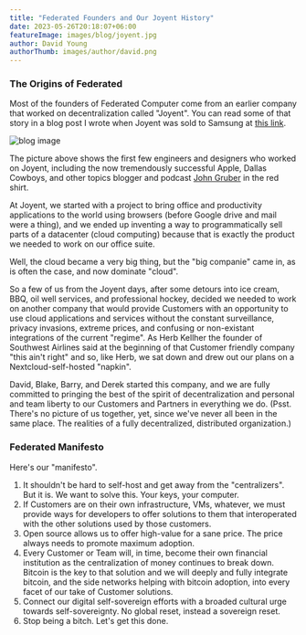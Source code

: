 ```yaml
---
title: "Federated Founders and Our Joyent History"
date: 2023-05-26T20:18:07+06:00
featureImage: images/blog/joyent.jpg
author: David Young
authorThumb: images/author/david.png
---
```


### The Origins of Federated

Most of the founders of Federated Computer come from an earlier company that worked on decentralization called "Joyent". You can read some of that story in a blog post I wrote when Joyent was sold to Samsung at [this link](https://davidpaulyoungdotcom.wordpress.com/2016/06/17/a-brief-history-of-joyent/).

![blog image](/images/blog/earlyjoyent.png)

The picture above shows the first few engineers and designers who worked on Joyent, including the now tremendously successful Apple, Dallas Cowboys, and other topics blogger and podcast [John Gruber](https://daringfireball.net/) in the red shirt.

At Joyent, we started with a project to bring office and productivity applications to the world using browsers (before Google drive and mail were a thing), and we ended up inventing a way to programmatically sell parts of a datacenter (cloud computing) because that is exactly the product we needed to work on our office suite.

Well, the cloud became a very big thing, but the "big companie" came in, as is often the case, and now dominate "cloud".

So a few of us from the Joyent days, after some detours into ice cream, BBQ, oil well services, and professional hockey, decided we needed to work on another company that would provide Customers with an opportunity to use cloud applications and services without the constant surveillance, privacy invasions, extreme prices, and confusing or non-existant integrations of the current "regime". As Herb Kellher the founder of Southwest Airlines said at the beginning of that Customer friendly company "this ain't right" and so, like Herb, we sat down and drew out our plans on a Nextcloud-self-hosted "napkin".

David, Blake, Barry, and Derek started this company, and we are fully committed to pringing the best of the spirit of decentralization and personal and team liberty to our Customers and Partners in everything we do. (Psst. There's no picture of us together, yet, since we've never all been in the same place. The realities of a fully decentralized, distributed organization.)

### Federated Manifesto

Here's our "manifesto".

1. It shouldn't be hard to self-host and get away from the "centralizers". But it is. We want to solve this. Your keys, your computer.
2. If Customers are on their own infrastructure, VMs, whatever, we must provide ways for developers to offer solutions to them that interoperated with the other solutions used by those customers.
3. Open source allows us to offer high-value for a sane price. The price always needs to promote maximum adoption.
4. Every Customer or Team will, in time, become their own financial institution as the centralization of money continues to break down. Bitcoin is the key to that solution and we will deeply and fully integrate bitcoin, and the side networks helping with bitcoin adoption, into every facet of our take of Customer solutions.
5. Connect our digital self-sovereign efforts with a broaded cultural urge towards self-sovereignty. No global reset, instead a sovereign reset.
6. Stop being a bitch. Let's get this done.
